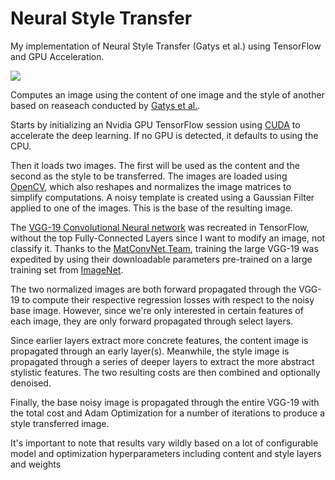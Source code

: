 # Neural Style Transfer
My implementation of Neural Style Transfer (Gatys et al.) using TensorFlow and GPU Acceleration.

![](./GIFs/NST.gif)

Computes an image using the content of one image and the style of another based on reaseach conducted by [Gatys et al.](https://arxiv.org/abs/1508.06576).

Starts by initializing an Nvidia GPU TensorFlow session using [CUDA](https://developer.nvidia.com/cuda-zone) to accelerate the deep learning. If no GPU is detected, it defaults to using the CPU.

Then it loads two images. The first will be used as the content and the second as the style to be transferred. The images are loaded using [OpenCV](https://opencv.org/), which also reshapes and normalizes the image matrices to simplify computations. A noisy template is created using a Gaussian Filter applied to one of the images. This is the base of the resulting image.

The [VGG-19 Convolutional Neural network](https://arxiv.org/abs/1409.1556) was recreated in TensorFlow, without the top Fully-Connected Layers since I want to modify an image, not classify it. Thanks to the [MatConvNet Team](https://www.vlfeat.org/matconvnet/pretrained/), training the large VGG-19 was expedited by using their downloadable parameters pre-trained on a large training set from [ImageNet](http://www.image-net.org/).

The two normalized images are both forward propagated through the VGG-19 to compute their respective regression losses with respect to the noisy base image. However, since we're only interested in certain features of each image, they are only forward propagated through select layers.

Since earlier layers extract more concrete features, the content image is propagated through an early layer(s). Meanwhile, the style image is propagated through a series of deeper layers to extract the more abstract stylistic features. The two resulting costs are then combined and optionally denoised.

Finally, the base noisy image is propagated through the entire VGG-19 with the total cost and Adam Optimization for a number of iterations to produce a style transferred image.

It's important to note that results vary wildly based on a lot of configurable model and optimization hyperparameters including content and style layers and weights
